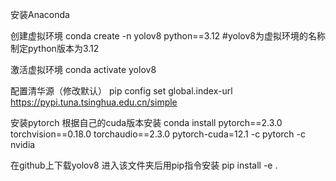 安装Anaconda  

创建虚拟环境  conda create -n yolov8 python==3.12  #yolov8为虚拟环境的名称 制定python版本为3.12

激活虚拟环境  conda activate yolov8

配置清华源（修改默认）  pip config set global.index-url https://pypi.tuna.tsinghua.edu.cn/simple

安装pytorch  根据自己的cuda版本安装  conda install pytorch==2.3.0 torchvision==0.18.0 torchaudio==2.3.0 pytorch-cuda=12.1 -c pytorch -c nvidia

在github上下载yolov8  进入该文件夹后用pip指令安装   pip install -e .
